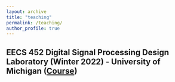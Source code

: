```yaml
---
layout: archive
title: "teaching"
permalink: /teaching/
author_profile: true
---
```


**EECS 452 Digital Signal Processing Design Laboratory (Winter 2022) - University of Michigan ([Course](https://umich.instructure.com/courses/488650))**
------
